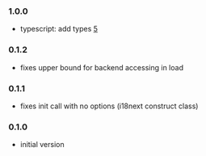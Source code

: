 ### 1.0.0

- typescript: add types [5](https://github.com/i18next/i18next-chained-backend/pull/5)

### 0.1.2

- fixes upper bound for backend accessing in load

### 0.1.1

- fixes init call with no options (i18next construct class)

### 0.1.0

- initial version
